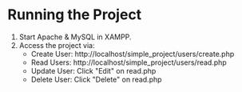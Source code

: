 # Running the Project
1. Start Apache & MySQL in XAMPP.
2. Access the project via:
    - Create User: http://localhost/simple_project/users/create.php
    - Read Users: http://localhost/simple_project/users/read.php
    - Update User: Click "Edit" on read.php
    - Delete User: Click "Delete" on read.php